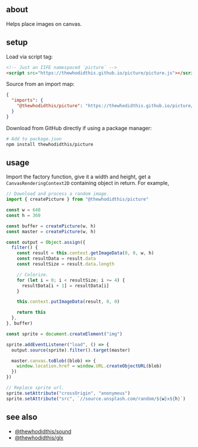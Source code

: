 ## about

Helps place images on canvas.

## setup

Load via script tag:

```html
<!-- Just an IIFE namespaced `picture` -->
<script src="https://thewhodidthis.github.io/picture/picture.js"></script>
```

Source from an import map:

```json
{
  "imports": {
    "@thewhodidthis/picture": "https://thewhodidthis.github.io/picture/main.js"
  }
}
```

Download from GitHub directly if using a package manager:

```sh
# Add to package.json
npm install thewhodidthis/picture
```

## usage

Import the factory function, give it a width and height, get a `CanvasRenderingContext2D` containing object in return. For example,

```js
// Download and process a random image.
import { createPicture } from "@thewhodidthis/picture"

const w = 640
const h = 360

const buffer = createPicture(w, h)
const master = createPicture(w, h)

const output = Object.assign({
  filter() {
    const result = this.context.getImageData(0, 0, w, h)
    const resultData = result.data
    const resultSize = result.data.length

    // Colorize.
    for (let i = 0; i < resultSize; i += 4) {
      resultData[i + 1] = resultData[i]
    }

    this.context.putImageData(result, 0, 0)

    return this
  },
}, buffer)

const sprite = document.createElement("img")

sprite.addEventListener("load", () => {
  output.source(sprite).filter().target(master)

  master.canvas.toBlob((blob) => {
    window.location.href = window.URL.createObjectURL(blob)
  })
})

// Replace sprite url.
sprite.setAttribute("crossOrigin", "anonymous")
sprite.setAttribute("src", `//source.unsplash.com/random/${w}x${h}`)
```

## see also

- [@thewhodidthis/sound](https://github.com/thewhodidthis/sound/)
- [@thewhodidthis/glx](https://github.com/thewhodidthis/glx/)
